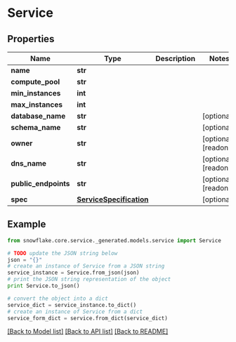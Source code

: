 # Service


## Properties
Name | Type | Description | Notes
------------ | ------------- | ------------- | -------------
**name** | **str** |  | 
**compute_pool** | **str** |  | 
**min_instances** | **int** |  | 
**max_instances** | **int** |  | 
**database_name** | **str** |  | [optional] 
**schema_name** | **str** |  | [optional] 
**owner** | **str** |  | [optional] [readonly] 
**dns_name** | **str** |  | [optional] [readonly] 
**public_endpoints** | **str** |  | [optional] [readonly] 
**spec** | [**ServiceSpecification**](ServiceSpecification.md) |  | [optional] 

## Example

```python
from snowflake.core.service._generated.models.service import Service

# TODO update the JSON string below
json = "{}"
# create an instance of Service from a JSON string
service_instance = Service.from_json(json)
# print the JSON string representation of the object
print Service.to_json()

# convert the object into a dict
service_dict = service_instance.to_dict()
# create an instance of Service from a dict
service_form_dict = service.from_dict(service_dict)
```
[[Back to Model list]](../README.md#documentation-for-models) [[Back to API list]](../README.md#documentation-for-api-endpoints) [[Back to README]](../README.md)


